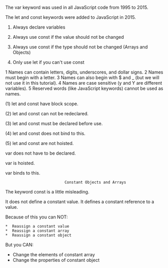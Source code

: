 The var keyword was used in all JavaScript code from 1995 to 2015.

The let and const keywords were added to JavaScript in 2015.


1. Always declare variables

2. Always use const if the value should not be changed

3. Always use const if the type should not be changed (Arrays and Objects)

4. Only use let if you can't use const


1 Names can contain letters, digits, underscores, and dollar signs.
2 Names must begin with a letter.
3 Names can also begin with $ and _ (but we will not use it in this tutorial).
4 Names are case sensitive (y and Y are different variables).
5 Reserved words (like JavaScript keywords) cannot be used as names.


(1) let and const have block scope.

(2) let and const can not be redeclared.

(3) let and const must be declared before use.

(4) let and const does not bind to this.

(5) let and const are not hoisted.


var does not have to be declared.

var is hoisted.

var binds to this.



                              Constant Objects and Arrays
The keyword const is a little misleading.

It does not define a constant value. It defines a constant reference to a value.

Because of this you can NOT:

    *  Reassign a constant value
    *  Reassign a constant array
    *  Reassign a constant object


But you CAN:

   * Change the elements of constant array
   * Change the properties of constant object
